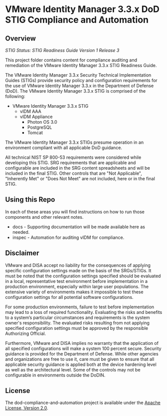 # VMware Identity Manager 3.3.x DoD STIG Compliance and Automation

## Overview
*STIG Status: STIG Readiness Guide Version 1 Release 3*

This project folder contains content for compliance auditing and remediation of the VMware Identity Manager 3.3.x STIG Readiness Guide.

The VMware Identity Manager 3.3.x Security Technical Implementation Guides (STIGs) provide security policy and configuration requirements for the use of VMware Identity Manager 3.3.x in the Department of Defense (DoD). The VMware Identity Manager 3.3.x STIG is comprised of the following:

- VMware Identity Manager 3.3.x STIG 
  - vIDM AAA
  - vIDM Appliance
    - Photon OS 3.0
    - PostgreSQL
    - Tomcat

The VMware Identity Manager 3.3.x STIGs presume operation in an environment compliant with all applicable DoD guidance.

All technical NIST SP 800-53 requirements were considered while developing this STIG. SRG requirements that are applicable and configurable are included in the SRG content spreadsheets and will be included in the final STIG. Other controls that are "Not Applicable", "Inherently Met" or "Does Not Meet" are not included, here or in the final STIG.

## Using this Repo
In each of these areas you will find instructions on how to run those components and other relevant notes.  
- docs - Supporting documentation will be made available here as needed.
- inspec - Automation for auditing vIDM for compliance.

## Disclaimer

VMware and DISA accept no liability for the consequences of applying specific configuration settings made on the basis of the SRGs/STIGs. It must be noted that the configuration settings specified should be evaluated in a local, representative test environment before implementation in a production environment, especially within large user populations. The extensive variety of environments makes it impossible to test these configuration settings for all potential software configurations.

For some production environments, failure to test before implementation may lead to a loss of required functionality. Evaluating the risks and benefits to a system’s particular circumstances and requirements is the system owner's responsibility. The evaluated risks resulting from not applying specified configuration settings must be approved by the responsible Authorizing Official.

Furthermore, VMware and DISA implies no warranty that the application of all specified configurations will make a system 100 percent secure. Security guidance is provided for the Department of Defense. While other agencies and organizations are free to use it, care must be given to ensure that all applicable security guidance is applied both at the device hardening level as well as the architectural level. Some of the controls may not be configurable in environments outside the DoDIN.

## License

The dod-compliance-and-automation project is available under the [Apache License, Version 2.0](LICENSE).
